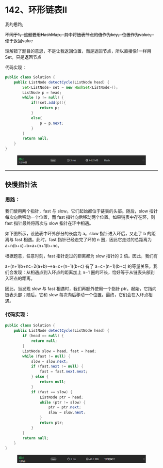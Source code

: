 # 142、环形链表Ⅱ

我的思路;

~~不同于1，这题要用HashMap，其中将链表节点的值作为key，位置作为value。便于返回value~~

理解错了题目的意思，不是让我返回位置，而是返回节点，所以直接像1一样用Set，只是返回节点

代码实现：

```java
public class Solution {
    public ListNode detectCycle(ListNode head) {
        Set<ListNode> set = new HashSet<ListNode>();
        ListNode p = head;
        while (p != null) {
            if(!set.add(p)){
                return p;
            }
            else{
                p = p.next;
            }
        }
        return null;
    }
}
```

<figure><img src="../../.gitbook/assets/image (3) (1) (1) (1) (1).png" alt=""><figcaption></figcaption></figure>

***

## 快慢指针法

### 思路：

我们使用两个指针，fast 与 slow。它们起始都位于链表的头部。随后，slow 指针每次向后移动一个位置，而 fast 指针向后移动两个位置。如果链表中存在环，则 fast 指针最终将再次与 slow 指针在环中相遇。

如下图所示，设链表中环外部分的长度为 a。slow 指针进入环后，又走了 b 的距离与 fast 相遇。此时，fast 指针已经走完了环的 n 圈，因此它走过的总距离为 a+n(b+c)+b=a+(n+1)b+nc。

根据题意，任意时刻，fast 指针走过的距离都为 slow 指针的 2 倍。因此，我们有

a+(n+1)b+nc=2(a+b)⟹a=c+(n−1)(b+c) 有了 a=c+(n−1)(b+c) 的等量关系，我们会发现：从相遇点到入环点的距离加上 n−1 圈的环长，恰好等于从链表头部到入环点的距离。

因此，当发现 slow 与 fast 相遇时，我们再额外使用一个指针 ptr。起始，它指向链表头部；随后，它和 slow 每次向后移动一个位置。最终，它们会在入环点相遇。

### 代码实现：

```java
public class Solution {
    public ListNode detectCycle(ListNode head) {
        if (head == null) {
            return null;
        }
        ListNode slow = head, fast = head;
        while (fast != null) {
            slow = slow.next;
            if (fast.next != null) {
                fast = fast.next.next;
            } else {
                return null;
            }
            if (fast == slow) {
                ListNode ptr = head;
                while (ptr != slow) {
                    ptr = ptr.next;
                    slow = slow.next;
                }
                return ptr;
            }
        }
        return null;
    }
}
```

<figure><img src="../../.gitbook/assets/image (4) (1) (1) (1).png" alt=""><figcaption></figcaption></figure>

